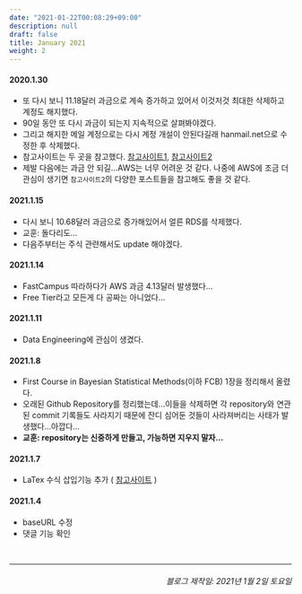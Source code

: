 ```yaml
---
date: "2021-01-22T00:08:29+09:00"
description: null
draft: false
title: January 2021
weight: 2
---
```


#### 2020.1.30
- 또 다시 보니 11.18달러 과금으로 계속 증가하고 있어서 이것저것 최대한 삭제하고 계정도 해지했다.
- 90일 동안 또 다시 과금이 되는지 지속적으로 살펴봐야겠다.
- 그리고 해지한 메일 계정으로는 다시 계정 개설이 안된다길래 hanmail.net으로 수정한 후 삭제했다.
- 참고사이트는 두 곳을 참고했다. [참고사이트1](https://kd1658.tistory.com/10), [참고사이트2](https://brunch.co.kr/@topasvga/342)
- 제발 다음에는 과금 안 되길...AWS는 너무 어려운 것 같다. 나중에 AWS에 조금 더 관심이 생기면 `참고사이트2`의 다양한 포스트들을 참고해도 좋을 것 같다. 

#### 2021.1.15
- 다시 보니 10.68달러 과금으로 증가해있어서 얼른 RDS를 삭제했다.
- 교훈: 돌다리도...
- 다음주부터는 주식 관련해서도 update 해야겠다.

#### 2021.1.14
- FastCampus 따라하다가 AWS 과금 4.13달러 발생했다...
- Free Tier라고 모든게 다 공짜는 아니었다...

#### 2021.1.11
- Data Engineering에 관심이 생겼다.

#### 2021.1.8
- First Course in Bayesian Statistical Methods(이하 FCB) 1장을 정리해서 올렸다.
- 오래된 Github Repository를 정리했는데...이들을 삭제하면 각 repository와 연관된 commit 기록들도 사라지기 때문에 잔디 심어둔 것들이 사라져버리는 사태가 발생했다...아깝다...
- **교훈: repository는 신중하게 만들고, 가능하면 지우지 말자...**

#### 2021.1.7
- LaTex 수식 삽입기능 추가 ( [참고사이트](https://traceofpassion.github.io/2020/blog-making-07/) )

#### 2021.1.4
- baseURL 수정
- 댓글 기능 확인

<br>

---
###### <div style="text-align: right"> 블로그 제작일: 2021년 1월 2일 토요일 </div>

<br>
<br>
